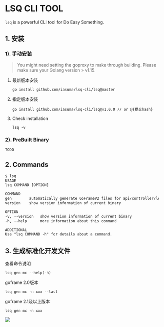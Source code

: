 # LSQ CLI TOOL


`lsq` is a powerful CLI tool for Do Easy Something.

## 1. 安装

### 1). 手动安装

> You might need setting the goproxy to make through building.
> Please make sure your Golang version > v1.15.

1. 最新版本安装
    ```
    go install github.com/iasuma/lsq-cli/lsq@master
    ```

2. 指定版本安装
    ```
    go install github.com/iasuma/lsq-cli/lsq@v1.0.0 // or @{提交hash}
    ```

3. Check installation
   ```
   lsq -v
   ```
### 2). PreBuilt Binary

    TODO

## 2. Commands
```html
$ lsq
USAGE
lsq COMMAND [OPTION]

COMMAND
gen        automatically generate GoFrameV2 files for api/controller/logic/model
version    show version information of current binary

OPTION
-v, --version   show version information of current binary
-h, --help      more information about this command

ADDITIONAL
Use "lsq COMMAND -h" for details about a command.

```

## 3. 生成标准化开发文件
查看命令说明
```
lsq gen mc --help(-h)
```
goframe 2.0版本
```
lsq gen mc -n xxx --last
```
goframe 2.1及以上版本
```
lsq gen mc -n xxx
```
![](http://img-oss2.udzan.com/md/202303112053277.png)